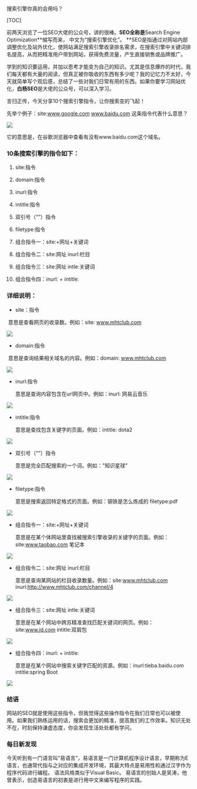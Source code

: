 搜索引擎你真的会用吗？

[TOC]

前两天浏览了一位SEO大佬的公众号，讲的很棒。**SEO全称是**Search Engine Optimization**缩写而来， 中文为“搜索引擎优化”。 **SEO是指通过对网站内部调整优化及站外优化，使网站满足搜索引擎收录排名需求，在搜索引擎中关键词排名提高，从而把精准用户带到网站，获得免费流量，产生直接销售或品牌推广。 

学到的知识要运用，并加以思考才能变为自己的知识。尤其是信息爆炸的时代，我们每天都有大量的阅读，但真正被你吸收的东西有多少呢？我的记忆力不太好，今天就简单写个观后感，总结了一些对我们日常有用的东西。如果你要学习网站优化，**白杨SEO**是大佬的公众号，可以深入学习。

言归正传，今天分享10个搜索引擎指令，让你搜索变的飞起！

先举个例子：site:www.google.com www.baidu.com  这条指令代表什么意思？

![](https://ae01.alicdn.com/kf/HTB1bp9UXvBj_uVjSZFp7630SXXal.png)

它的意思是，在谷歌浏览器中查看有没有www.baidu.com这个域名。

### 10条搜索引擎的指令如下：

1. site:指令
2. domain:指令

3. inurl:指令

4. intitle:指令

5. 双引号（“”）指令

6. filetype:指令

7. 组合指令一：site:+网址+关键词

8. 组合指令二：site:网址 inurl:栏目 

9. 组合指令三：site:网址 intle:关键词 

10. 组合指令四：inurl: + intitle:

### 详细说明：

- site：指令

​    意思是查看网页的收录数。例如：site:  www.mhtclub.com  

![](https://ae01.alicdn.com/kf/HTB1_qdIcoGF3KVjSZFv762_nXXaI.png)

- domain:指令

​     意思是查询结果相关域名的内容。例如：domain: www.mhtclub.com

![](https://ae01.alicdn.com/kf/HTB1oKpQca1s3KVjSZFA760_ZXXag.png)

- inurl:指令

   意思是查询内容包含在url网页中。例如：inurl: 网易云音乐

![](https://ae01.alicdn.com/kf/HTB1WTFNclCw3KVjSZFl763JkFXaG.png)

- intitle:指令

   意思是查找包含关键字的页面。例如：intitle: dota2

![](https://ae01.alicdn.com/kf/HTB12vFScbys3KVjSZFn760FzpXas.png)

- 双引号（“”）指令

   意思是完全匹配搜索的一个词。例如："知识星球"

![](https://ae01.alicdn.com/kf/HTB1bNlKclWD3KVjSZKP761p7FXas.png)

- filetype:指令

   意思是搜索返回特定格式的页面。例如：钢铁是怎么炼成的 filetype:pdf

![](https://ae01.alicdn.com/kf/HTB1rQ4Ick9E3KVjSZFG76319XXas.png)

- 组合指令一：site:+网址+关键词

   意思是在某个体网站里查找被搜索引擎收录的关键字的页面。例如：site:www.taobao.com 笔记本

![](https://ae01.alicdn.com/kf/HTB198tHcf1H3KVjSZFB762SMXXaQ.png)

- 组合指令二：site:网址 inurl:栏目

   意思是查询某网站的栏目收录数量。例如：site:www.mhtclub.com inurl:http://www.mhtclub.com/channel/4

![](https://ae01.alicdn.com/kf/HTB1pORIcoGF3KVjSZFm762qPXXa8.png)

- 组合指令三：site:网址 intle:关键词 

   意思是在某个网站中跨苏精准查找匹配关键词的网页。例如：site:www.jd.com intitle:双肩包

![](https://ae01.alicdn.com/kf/HTB1d70KcouF3KVjSZK9762VtXXaa.png)

- 组合指令四：inurl: + intitle:

   意思是在某个网站中搜索关键字匹配的资源。例如：inurl:tieba.baidu.com intitle:spring Boot

![](https://ae01.alicdn.com/kf/HTB1zRBScaWs3KVjSZFx761WUXXa5.png)

### 结语

网站的SEO就是使用这些指令，但我觉得这些操作指令在我们日常也可以被使用。如果我们熟练运用的话，搜索会更加的精准，提高我们的工作效率。知识无处不在，时刻保持谦虚态度，你会发现生活处处都有学问。

### 每日新发现

今天听到有一门语言叫“易语言”，易语言是一门计算机程序设计语言，早期称为E语言，也通常代指与之对应的集成开发环境，其最大特点是易用性和通过汉字作为程序代码进行编程。 语法风格类似于Visual Basic。 易语言的创始人是吴涛，他曾表示，创造易语言的初衷是进行用中文来编写程序的实践。